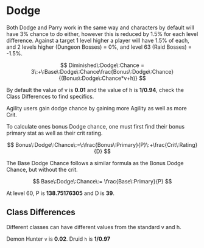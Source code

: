 # Dodge

Both Dodge and Parry work in the same way and characters by default will have 3% chance to do either, however this is reduced by 1.5% for each level difference. Against a target 1 level higher a player will have 1.5% of each, and 2 levels higher (Dungeon Bosses) = 0%, and level 63 (Raid Bosses) = -1.5%.

$$
Diminished\:Dodge\:Chance = 3\:+\:Base\:Dodge\:Chance\frac{Bonus\:Dodge\:Chance} {(Bonus\:Dodge\:Chance*v+h)}
$$

By default the value of v is **0.01** and the value of h is **1/0.94**, check the Class Differences to find specifics.

Agility users gain dodge chance by gaining more Agility as well as more Crit.

To calculate ones bonus Dodge chance, one must first find their bonus primary stat as well as their crit rating.

$$
Bonus\:Dodge\:Chance\:=\:\frac{Bonus\:Primary}{P}\:+\frac{Crit\:Rating}{D}
$$

The Base Dodge Chance follows a similar formula as the Bonus Dodge Chance, but without the crit.

$$
Base\:Dodge\:Chance\:= \frac{Base\:Primary}{P}
$$

At level 60, P is **138.75176305** and D is **39**.


## Class Differences

Different classes can have different values from the standard v and h.


Demon Hunter `v` is **0.02**.
Druid `h` is **1/0.97**
